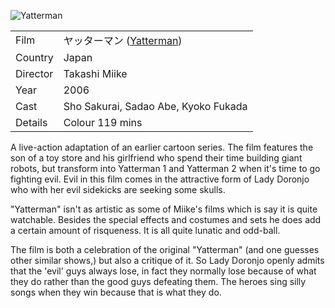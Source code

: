 ![Yatterman](yatterman.jpg)

| | |
|-|-|
Film|&#12516;&#12483;&#12479;&#12540;&#12510;&#12531; ([Yatterman](https://www.imdb.com/title/tt1010055/))
Country|Japan
Director|Takashi Miike
Year|2006
Cast|Sho Sakurai, Sadao Abe, Kyoko Fukada
Details|Colour 119 mins

A live-action adaptation of an earlier cartoon series.  The film features the son of a toy store and his girlfriend who spend their time building giant robots, but transform into Yatterman 1 and Yatterman 2 when it's time to go fighting evil.  Evil in this film comes in the attractive form of Lady Doronjo who with her evil sidekicks are seeking some skulls.

"Yatterman" isn't as artistic as some of Miike's films which is say it is quite watchable.  Besides the special effects and costumes and sets he does add a certain amount of risqueness.  It is all quite lunatic and odd-ball.

The film is both a celebration of the original "Yatterman" (and one guesses other similar shows,) but also a critique of it.  So Lady Doronjo openly admits that the 'evil' guys always lose, in fact they normally lose because of what they do rather than the good guys defeating them.  The heroes sing silly songs when they win because that is what they do.
